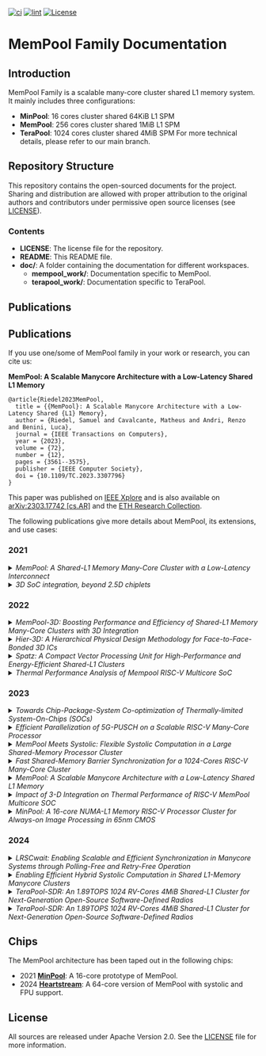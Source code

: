 [![ci](https://github.com/pulp-platform/mempool/actions/workflows/ci.yml/badge.svg)](https://github.com/pulp-platform/mempool/actions/workflows/ci.yml)
[![lint](https://github.com/pulp-platform/mempool/actions/workflows/lint.yml/badge.svg)](https://github.com/pulp-platform/mempool/actions/workflows/lint.yml)
[![License](https://img.shields.io/badge/License-Apache%202.0-blue.svg)](https://opensource.org/licenses/Apache-2.0)

# MemPool Family Documentation

## Introduction

MemPool Family is a scalable many-core cluster shared L1 memory system. It mainly includes three configurations: 
- **MinPool**: 16 cores cluster shared 64KiB L1 SPM
- **MemPool**: 256 cores cluster shared 1MiB L1 SPM
- **TeraPool**: 1024 cores cluster shared 4MiB SPM
For more technical details, please refer to our main branch.

## Repository Structure

This repository contains the open-sourced documents for the project. Sharing and distribution are allowed with proper attribution to the original authors and contributors under permissive open source licenses (see [LICENSE](LICENSE)).

### Contents

- **LICENSE**: The license file for the repository.
- **README**: This README file.
- **doc/**: A folder containing the documentation for different workspaces.
  - **mempool_work/**: Documentation specific to MemPool.
  - **terapool_work/**: Documentation specific to TeraPool.

## Publications

## Publications
If you use one/some of MemPool family in your work or research, you can cite us:

**MemPool: A Scalable Manycore Architecture with a Low-Latency Shared L1 Memory**

```
@article{Riedel2023MemPool,
  title = {{MemPool}: A Scalable Manycore Architecture with a Low-Latency Shared {L1} Memory},
  author = {Riedel, Samuel and Cavalcante, Matheus and Andri, Renzo and Benini, Luca},
  journal = {IEEE Transactions on Computers},
  year = {2023},
  volume = {72},
  number = {12},
  pages = {3561--3575},
  publisher = {IEEE Computer Society},
  doi = {10.1109/TC.2023.3307796}
}
```
This paper was published on [IEEE Xplore](https://ieeexplore.ieee.org/document/10227739) and is also available on [arXiv:2303.17742 [cs.AR]](https://arxiv.org/abs/2303.17742) and the [ETH Research Collection](https://doi.org/10.3929/ethz-b-000643341).


The following publications give more details about MemPool, its extensions, and use cases:

### 2021

<details>
<summary><i>MemPool: A Shared-L1 Memory Many-Core Cluster with a Low-Latency Interconnect</i></summary>
<p>

```
@inproceedings{Cavalcante2021MemPool,
  title = {{MemPool}: A Shared-{L1} Memory Many-Core Cluster with a Low-Latency Interconnect},
  author = {Cavalcante, Matheus and Riedel, Samuel and Pullini, Antonio and Benini, Luca},
  booktitle = {2021 Design, Automation, and Test in Europe Conference and Exhibition},
  address = {Grenoble, France},
  year = {2021},
  month = mar,
  pages = {701--706},
  publisher = {IEEE},
  doi = {10.23919/DATE51398.2021.9474087}
}
```
This paper was published on [IEEE Xplore](https://ieeexplore.ieee.org/document/9474087) and is also available on [arXiv:2012.02973 [cs.AR]](https://arxiv.org/abs/2012.02973).

</p>
</details>


<details>
<summary><i>3D SoC integration, beyond 2.5D chiplets</i></summary>
<p>

```
@inproceedings{Beyne2021,
  title = {{3D} {SoC} integration, beyond {2.5D} chiplets},
  author = {Beyne, Eric and Milojevic, Dragomir and {Van Der Plas}, Geert and Beyer, Gerald},
  booktitle = {Technical Digest - International Electron Devices Meeting, IEDM},
  year = {2021},
  pages = {79--82},
  publisher = {IEEE},
  doi = {10.1109/IEDM19574.2021.9720614}
}
```
This paper was published on [IEEE Xplore](https://ieeexplore.ieee.org/document/9720614).

</p>
</details>


### 2022

<details>
<summary><i>MemPool-3D: Boosting Performance and Efficiency of Shared-L1 Memory Many-Core Clusters with 3D Integration</i></summary>
<p>

```
@inproceedings{Cavalcante2022MemPool3D,
  title = {{MemPool-3D}: Boosting Performance and Efficiency of Shared-{L1} Memory Many-Core Clusters with {3D} Integration},
  author = {Cavalcante, Matheus and Agnesina, Anthony and Riedel, Samuel and Brunion, Moritz and Garcia-Ortiz, Alberto and Milojevic, Dragomir and Catthoor, Francky and Lim, Sung Kyu and Benini, Luca},
  booktitle = {2022 Design, Automation, and Test in Europe Conference and Exhibition},
  address = {Online},
  year = {2022},
  month = mar,
  pages = {394--399},
  publisher = {IEEE},
  doi = {10.23919/DATE54114.2022.9774726}
}
```
This paper was published on [IEEE Xplore](https://ieeexplore.ieee.org/document/9774726) and is also available on [arXiv:2112.01168 [cs.AR]](https://arxiv.org/abs/2112.01168).

</p>
</details>


<details>
<summary><i>Hier-3D: A Hierarchical Physical Design Methodology for Face-to-Face-Bonded 3D ICs</i></summary>
<p>

```
@inproceedings{Agnesina2022,
  title = {{Hier-3D}: A Hierarchical Physical Design Methodology for Face-to-Face-Bonded {3D} ICs},
  author = {Agnesina, Anthony and Brunion, Moritz and Garcia-Ortiz, Alberto and Catthoor, Francky and Milojevic, Dragomir and Komalan, Manu and Cavalcante, Matheus and Riedel, Samuel and Benini, Luca and Lim, Sung Kyu},
  booktitle = {Proceedings of the ACM/IEEE International Symposium on Low Power Electronics and Design},
  address = {New York, NY, USA},
  year = {2022},
  month = aug,
  publisher = {Association for Computing Machinery},
  doi = {10.1145/3531437.3539702}
}
```
This paper was published on [ACM DL](https://dl.acm.org/doi/10.1145/3531437.3539702).


</p>
</details>


<details>
<summary><i>Spatz: A Compact Vector Processing Unit for High-Performance and Energy-Efficient Shared-L1 Clusters</i></summary>
<p>

```
@inproceedings{Cavalcante2022Spatz,
  title = {Spatz: A Compact Vector Processing Unit for High-Performance and Energy-Efficient Shared-{L1} Clusters},
  author = {Cavalcante, Matheus and W{\"{u}}thrich, Domenic and Perotti, Matteo and Riedel, Samuel and Benini, Luca},
  booktitle = {2022 IEEE/ACM International Conference On Computer Aided Design (ICCAD)},
  address = {San Diego, California, USA},
  year = {2022},
  month = oct,
  pages = {159--167},
  publisher = {Association for Computing Machinery},
  doi = {10.1145/3508352.3549367}
}
```
This paper was published on [IEEE Xplore](https://ieeexplore.ieee.org/document/10069431) and is also available on [arXiv:2207.07970 [cs.AR]](https://arxiv.org/abs/2207.07970).

</p>
</details>


<details>
<summary><i>Thermal Performance Analysis of Mempool RISC-V Multicore SoC</i></summary>
<p>

```
@article{Venkateswarlu2022,
  title = {Thermal Performance Analysis of Mempool RISC-V Multicore {SoC}},
  author = {Venkateswarlu, Sankatali and Mishra, Subrat and Oprins, Herman and Vermeersch, Bjorn and Brunion, Moritz and Han, Jun Han and Stan, Mircea R. and Weckx, Pieter and Catthoor, Francky},
  journal = {IEEE Transactions on Very Large Scale Integration (VLSI) Systems},
  year = {2022},
  volume = {30},
  number = {11},
  pages = {1668--1676},
  publisher = {IEEE},
  doi = {10.1109/TVLSI.2022.3207553}
}
```
This paper was published on [IEEE Xplore](https://ieeexplore.ieee.org/document/9905665).

</p>
</details>


### 2023

<details>
<summary><i>Towards Chip-Package-System Co-optimization of Thermally-limited System-On-Chips (SOCs)</i></summary>
<p>

```
@inproceedings{Mishra2023,
  title = {Towards Chip-Package-System Co-optimization of Thermally-limited System-On-Chips (SOCs)},
  author = {Mishra, S. and Sankatali, V. and Vermeersch, B. and Brunion, M. and Lofrano, M. and Abdi, D. and Oprins, H. and Biswas, D. and Zografos, O. and Hiblot, G. and {Van Der Plas}, G. and Weckx, P. and Hellings, G. and Myers, J. and Catthoor, F. and Ryckaert, J.},
  booktitle = {IEEE International Reliability Physics Symposium Proceedings},
  address = {Monterey, CA, USA},
  year = {2023},
  month = mar,
  publisher = {IEEE},
  doi = {10.1109/IRPS48203.2023.10117979}
}
```
This paper was published on [IEEE Xplore](https://ieeexplore.ieee.org/document/10117979).

</p>
</details>


<details>
<summary><i>Efficient Parallelization of 5G-PUSCH on a Scalable RISC-V Many-Core Processor</i></summary>
<p>

```
@inproceedings{Bertuletti2023PUSCH,
  title = {Efficient Parallelization of {5G-PUSCH} on a Scalable {RISC-V} Many-Core Processor},
  author = {Bertuletti, Marco and Zhang, Yichao and Vanelli-Coralli, Alessandro and Benini, Luca},
  booktitle = {2023 Design, Automation, and Test in Europe Conference and Exhibition},
  address = {Antwerp, Belgium},
  year = {2023},
  month = apr,
  pages = {396--401},
  publisher = {IEEE},
  doi = {10.23919/DATE56975.2023.10137247}
}
```
This paper was published on [IEEE Xplore](https://ieeexplore.ieee.org/document/10137247) and is also available on [arXiv:2210.09196 [cs.DC]](https://arxiv.org/abs/2210.09196).

</p>
</details>


<details>
<summary><i>MemPool Meets Systolic: Flexible Systolic Computation in a Large Shared-Memory Processor Cluster</i></summary>
<p>

```
@inproceedings{Riedel2023MmS,
  title = {{MemPool} Meets Systolic: Flexible Systolic Computation in a Large Shared-Memory Processor Cluster},
  author = {Riedel, Samuel and Khov, Gua Hao and Mazzola, Sergio and Cavalcante, Matheus and Andri, Renzo and Benini, Luca},
  booktitle = {2023 Design, Automation, and Test in Europe Conference and Exhibition},
  address = {Antwerp, Belgium},
  year = {2023},
  month = apr,
  pages = {503--504},
  publisher = {IEEE},
  doi = {10.23919/DATE56975.2023.10136909}
}
```
This paper was published on [IEEE Xplore](https://ieeexplore.ieee.org/document/10136909).

</p>
</details>


<details>
<summary><i>Fast Shared-Memory Barrier Synchronization for a 1024-Cores RISC-V Many-Core Cluster</i></summary>
<p>

```
@inproceedings{Bertuletti2023Barrier,
  title = {Fast Shared-Memory Barrier Synchronization for a 1024-Cores {RISC-V} Many-Core Cluster},
  author = {Bertuletti, Marco and Riedel, Samuel and Zhang, Yichao and Vanelli-Coralli, Alessandro and Benini, Luca},
  booktitle = {Embedded Computer Systems: Architectures, Modeling, and Simulation},
  editor = {Silvano, Cristina and Pilato, Christian and Reichenbach, Marc},
  address = {Samos},
  year = {2023},
  month = jul,
  pages = {241--254},
  publisher = {Springer Nature Switzerland},
  doi = {10.1007/978-3-031-46077-7_16}
}
```
This paper was published on [Springer Link](https://link.springer.com/chapter/10.1007/978-3-031-46077-7_16) and is also available on [arXiv:2307.10248 [cs.DC]](https://arxiv.org/abs/2307.10248) and the [ETH Research Collection](https://doi.org/10.3929/ethz-b-000648454).

</p>
</details>


<details>
<summary><i>MemPool: A Scalable Manycore Architecture with a Low-Latency Shared L1 Memory</i></summary>
<p>

```
@article{Riedel2023MemPool,
  title = {{MemPool}: A Scalable Manycore Architecture with a Low-Latency Shared {L1} Memory},
  author = {Riedel, Samuel and Cavalcante, Matheus and Andri, Renzo and Benini, Luca},
  journal = {IEEE Transactions on Computers},
  year = {2023},
  volume = {72},
  number = {12},
  pages = {3561--3575},
  publisher = {IEEE Computer Society},
  doi = {10.1109/TC.2023.3307796}
}
```
This paper was published on [IEEE Xplore](https://ieeexplore.ieee.org/document/10227739) and is also available on [arXiv:2303.17742 [cs.AR]](https://arxiv.org/abs/2303.17742) and the [ETH Research Collection](https://doi.org/10.3929/ethz-b-000643341).

</p>
</details>


<details>
<summary><i>Impact of 3-D Integration on Thermal Performance of RISC-V MemPool Multicore SOC</i></summary>
<p>

```
@article{Venkateswarlu2023,
  title = {Impact of 3-D Integration on Thermal Performance of {RISC-V} {MemPool} Multicore {SOC}},
  author = {Venkateswarlu, Sankatali and Mishra, Subrat and Oprins, Herman and Vermeersch, Bjorn and Brunion, Moritz and Han, Jun Han and Stan, Mircea R. and Biswas, Dwaipayan and Weckx, Pieter and Catthoor, Francky},
  journal = {IEEE Transactions on Very Large Scale Integration (VLSI) Systems},
  year = {2023},
  volume = {31},
  number = {12},
  pages = {1896-1904},
  publisher = {IEEE},
  doi = {10.1109/TVLSI.2023.3314135}
}
```
This paper was published on [IEEE Xplore](https://ieeexplore.ieee.org/document/10261872).

</p>
</details>


<details>
<summary><i>MinPool: A 16-core NUMA-L1 Memory RISC-V Processor Cluster for Always-on Image Processing in 65nm CMOS</i></summary>
<p>

```
@inproceedings{Riedel2023MinPool,
  author={Riedel, Samuel and Cavalcante, Matheus and Frouzakis, Manos and Wüthrich, Domenic and Mustafa, Enis and Billa, Arlind and Benini, Luca},
  title={{MinPool}: A 16-core {NUMA-L1} Memory {RISC-V} Processor Cluster for Always-on Image Processing in 65nm {CMOS}},
  booktitle={2023 30th IEEE International Conference on Electronics, Circuits and Systems (ICECS)},
  address = {Istanbul, Turkiye},
  year={2023},
  month=dec,
  pages={1--4},
  publisher={IEEE},
  doi={10.1109/ICECS58634.2023.10382925}
}
```
This paper was published on [IEEE Xplore](https://ieeexplore.ieee.org/document/10382925) and is also available on the [ETH Research Collection](https://doi.org/10.3929/ethz-b-000653598).

</p>
</details>

### 2024

<details>
<summary><i>LRSCwait: Enabling Scalable and Efficient Synchronization in Manycore Systems through Polling-Free and Retry-Free Operation</i></summary>
<p>

```
@article{Riedel2024LRSCwait,
      title={{LRSCwait}: Enabling Scalable and Efficient Synchronization in Manycore Systems through Polling-Free and Retry-Free Operation},
      author={Samuel Riedel and Marc Gantenbein and Alessandro Ottaviano and Torsten Hoefler and Luca Benini},
      journal={arXiv:2401.09359 [cs.AR]},
      year={2024},
      month=jan
}
```
This paper is available on [arXiv:2401.09359 [cs.AR]](https://arxiv.org/abs/2401.09359).

</p>
</details>


<details>
<summary><i>Enabling Efficient Hybrid Systolic Computation in Shared L1-Memory Manycore Clusters</i></summary>
<p>

```
@article{Mazzola2024Systolic,
      title={Enabling Efficient Hybrid Systolic Computation in Shared {L1}-Memory Manycore Clusters},
      author={Sergio Mazzola and Samuel Riedel and Luca Benini},
      journal={arXiv:2402.12986 [cs.AR]},
      year={2024},
      month=feb
}
```
This paper is available on [arXiv:2402.12986 [cs.AR]](https://arxiv.org/abs/2402.12986).

</p>
</details>

<details>
<summary><i>TeraPool-SDR: An 1.89TOPS 1024 RV-Cores 4MiB Shared-L1 Cluster for Next-Generation Open-Source Software-Defined Radios</i></summary>
<p>

```
@artical{perotti2024mx,
      title={MX: Enhancing RISC-V's Vector ISA for Ultra-Low Overhead, Energy-Efficient Matrix Multiplication}, 
      author={Matteo Perotti and Yichao Zhang and Matheus Cavalcante and Enis Mustafa and Luca Benini},
      year={2024},
      month=feb
}
```
This paper is available on [arXiv:2401.04012 [cs.AR]](https://arxiv.org/abs/2401.04012).

</p>
</details>

<details>
<summary><i>TeraPool-SDR: An 1.89TOPS 1024 RV-Cores 4MiB Shared-L1 Cluster for Next-Generation Open-Source Software-Defined Radios</i></summary>
<p>

```
@article{Yichao2024Terapool,
      title={TeraPool-SDR: An 1.89TOPS 1024 RV-Cores 4MiB Shared-L1 Cluster for Next-Generation Open-Source Software-Defined Radios},
      author={Yichao Zhang and Marco Bertuletti and Samuel Riedel and Matheus Cavalcante and Alessandro Vanelli-Coralli and Luca Benini},
      journal={arXiv:2405.04988 [cs.DC]},
      year={2024},
      month=may
}
```
This paper is available on [arXiv:2405.04988 [cs.DC]](https://arxiv.org/abs/2405.04988).

</p>
</details>


## Chips

The MemPool architecture has been taped out in the following chips:

- 2021 [**MinPool**](http://asic.ethz.ch/2021/Minpool.html): A 16-core prototype of MemPool.
- 2024 [**Heartstream**](http://asic.ethz.ch/2024/Heartstream.html): A 64-core version of MemPool with systolic and FPU support.

## License

All sources are released under Apache Version 2.0. See the [LICENSE](LICENSE) file for more information.
